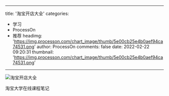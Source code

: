 
---
title: '淘宝开店大全'
categories: 
 - 学习
 - ProcessOn
 - 推荐
headimg: 'https://img.processon.com/chart_image/thumb/5e00cb25e4b0aef94ca74531.png'
author: ProcessOn
comments: false
date: 2022-02-22 09:20:31
thumbnail: 'https://img.processon.com/chart_image/thumb/5e00cb25e4b0aef94ca74531.png'
---

<div>   
<img class="thumb" alt="淘宝开店大全" src="https://img.processon.com/chart_image/thumb/5e00cb25e4b0aef94ca74531.png" referrerpolicy="no-referrer">
<p>淘宝大学在线课程笔记</p>  
</div>
            